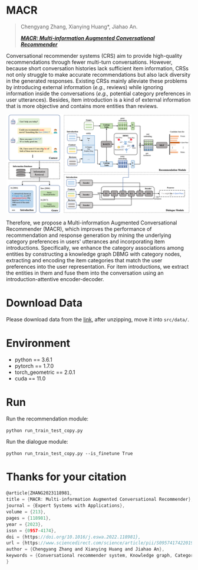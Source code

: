 # MACR

> Chengyang Zhang, Xianying Huang*, Jiahao An. 
> 
> ***[MACR: Multi-information Augmented Conversational Recommender](https://www.sciencedirect.com/science/article/pii/S0957417422019996)***


Conversational recommender systems (CRS) aim to provide high-quality recommendations through fewer multi-turn conversations. 
However, because short conversation histories lack sufficient item information, CRSs not only struggle to make accurate recommendations but also lack diversity in the generated responses. 
Existing CRSs mainly alleviate these problems by introducing external information ($\textit{e.g.,}$ reviews) while ignoring information inside the conversations ($\textit{e.g.,}$ potential category preferences in user utterances). 
Besides, item introduction is a kind of external information that is more objective and contains more entities than reviews. 

![image](figure/model_figure.png)

Therefore, we propose a Multi-information Augmented Conversational Recommender (MACR), which improves the performance of recommendation and response generation by mining the underlying category preferences in users' utterances and incorporating item introductions. 
Specifically, we enhance the category associations among entities by constructing a knowledge graph DBMG with category nodes,  extracting and encoding the item categories that match the user preferences into the user representation. 
For item introductions, we extract the entities in them and fuse them into the conversation using an introduction-attentive encoder-decoder.

# Download Data

Please download data from the [link](https://drive.google.com/drive/folders/14O6DbECu4efkrmtFacU3kT0lPYXLu2CJ?usp=sharing), after unzipping, move it into `src/data/`.

# Environment 
- python == 3.6.1
- pytorch == 1.7.0 
- torch_geometric == 2.0.1
- cuda == 11.0 


# Run
Run the recommendation module:

```python run_train_test_copy.py```

Run the dialogue module:

```python run_train_test_copy.py --is_finetune True```


# Thanks for your citation
```c
@article{ZHANG2023118981,
title = {MACR: Multi-information Augmented Conversational Recommender},
journal = {Expert Systems with Applications},
volume = {213},
pages = {118981},
year = {2023},
issn = {0957-4174},
doi = {https://doi.org/10.1016/j.eswa.2022.118981},
url = {https://www.sciencedirect.com/science/article/pii/S0957417422019996},
author = {Chengyang Zhang and Xianying Huang and Jiahao An},
keywords = {Conversational recommender system, Knowledge graph, Category information, Item introduction}
}
```




